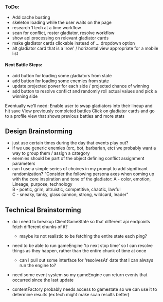 ### ToDo:
- Add cache busting
- skeleton loading while the user waits on the page
- research 1 tech at a time workflow
- scan for conflict, roster gladiator, resolve workflow
- show api processing on relevant gladiator cards
- make gladiator cards clickable instead of ... dropdown option
- alt gladiator card that is a 'row' / horizontal view appropriate for a mobile list


#### Next Battle Steps:
- add button for loading some gladiators from state
- add button for loading some enemies from state
- update projected power for each side / projected chance of winning
- add button to resolve conflict and randomly roll actual values and pick a winning side


Eventually we'll need:
Enable user to swap gladiators into their lineup and hit save
View previously completed battles
Click on gladiator cards and go to a profile view that shows previous battles and more stats


## Design Brainstorming
- just use certain times during the day that events play out?
- if we use generic enemies (orc, bot, barbarian, etc) we probably want a way to group them / assign a category
- enemies should be part of the object defining conflict assignment parameters
- can I use a simple series of choices in my prompt to add significant randomization?
"Consider the following persona axes when coming up with the core inspiration and tone of the gladiator:
A - color, emotion, Lineage, purpose, technology  
B - poetic, grim, altruistic, competitive, chaotic, lawful  
C - sneaky, tanky, glass cannon, strong, wildcard, leader"


## Technical Brainstorming
- do i need to breakup ClientGameState so that different api endpoints fetch different chunks of it?
    - maybe its not realistic to be fetching the entire state each ping?

- need to be able to run gameEngine 'to next stop time' so I can resolve things as they happen, rather than the entire chunk of time at once
    - can I pull out some interface for 'resolvesAt' date that I can always run the engine to?

- need some event system so my gameEngine can return events that occurred since the last update

- contentFactory probably needs access to gamestate so we can use it to determine results (ex tech might make scan results better)